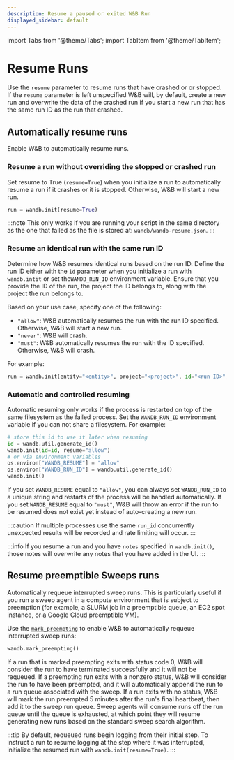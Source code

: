 ```yaml
---
description: Resume a paused or exited W&B Run
displayed_sidebar: default
---
```

import Tabs from '@theme/Tabs';
import TabItem from '@theme/TabItem';

# Resume Runs

<head>
  <title>Resume W&B Runs</title>
</head>

Use the `resume` parameter to resume runs that have crashed or or stopped. If the `resume` parameter is left unspecified W&B will, by default, create a new run and overwrite the data of the crashed run if you start a new run that has the same run ID as the run that crashed.

## Automatically resume runs
Enable W&B to automatically resume runs.

### Resume a run without overriding the stopped or crashed run
Set resume to True (`resume=True`) when you initialize a run to automatically resume a run if it crashes or it is stopped. Otherwise, W&B will start a new run. 

```python
run = wandb.init(resume=True)
```

:::note
This only works if you are running your script in the same directory as the one that failed as the file is stored at: `wandb/wandb-resume.json`.
:::

### Resume an identical run with the same run ID
Determine how W&B resumes identical runs based on the run ID. Define the run ID either with the `id` parameter when you initialize a run with `wandb.intit` or set the`WANDB_RUN_ID` environment variable. Ensure that you provide the ID of the run, the project the ID belongs to, along with the project the run belongs to.

Based on your use case, specify one of the following:
- `"allow"`:  W&B automatically resumes the run with the run ID specified. Otherwise, W&B will start a new run.
- `"never"`:  W&B will crash.
- `"must"`:   W&B automatically resumes the run with the ID specified. Otherwise, W&B will crash.

For example:

```python
run = wandb.init(entity="<entity>", project="<project>", id="<run ID>", resume="must")
```


<!-- START -->

### Automatic and controlled resuming

Automatic resuming only works if the process is restarted on top of the same filesystem as the failed process. Set the `WANDB_RUN_ID` environment variable if you can not share a filesystem. For example:


```python
# store this id to use it later when resuming
id = wandb.util.generate_id()
wandb.init(id=id, resume="allow")
# or via environment variables
os.environ["WANDB_RESUME"] = "allow"
os.environ["WANDB_RUN_ID"] = wandb.util.generate_id()
wandb.init()
```

If you set `WANDB_RESUME` equal to `"allow"`, you can always set `WANDB_RUN_ID` to a unique string and restarts of the process will be handled automatically. If you set `WANDB_RESUME` equal to `"must"`, W&B will throw an error if the run to be resumed does not exist yet instead of auto-creating a new run.

:::caution
If multiple processes use the same `run_id` concurrently unexpected results will be recorded and rate limiting will occur.
:::

:::info
If you resume a run and you have `notes` specified in `wandb.init()`, those notes will overwrite any notes that you have added in the UI.
:::

<!-- END -->




## Resume preemptible Sweeps runs
Automatically requeue interrupted sweep runs. This is particularly useful if you run a sweep agent in a compute environment that is subject to preemption (for example, a SLURM job in a preemptible queue, an EC2 spot instance, or a Google Cloud preemptible VM).

Use the [`mark_preempting`](../../ref/python/run.md#markpreempting) to enable W&B to automatically requeue interrupted sweep runs:

```python
wandb.mark_preempting()
```

If a run that is marked preempting exits with status code 0, W&B will consider the run to have terminated successfully and it will not be requeued. If a preempting run exits with a nonzero status, W&B will consider the run to have been preempted, and it will automatically append the run to a run queue associated with the sweep. If a run exits with no status, W&B will mark the run preempted 5 minutes after the run's final heartbeat, then add it to the sweep run queue. Sweep agents will consume runs off the run queue until the queue is exhausted, at which point they will resume generating new runs based on the standard sweep search algorithm.

:::tip
By default, requeued runs begin logging from their initial step. To instruct a run to resume logging at the step where it was interrupted, initialize the resumed run with `wandb.init(resume=True)`. 
:::

